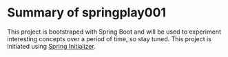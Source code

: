 # Summary of springplay001
This project is bootstraped with Spring Boot and will be used to experiment interesting concepts over a period of time, so stay tuned. This project is initiated using [Spring Initializer](https://start.spring.io).